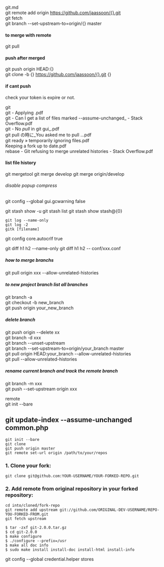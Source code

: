 git.md  
git remote add origin https://github.com/jaassoon/{}.git  
git fetch  
git branch --set-upstream-to=origin/{} master  
#### to merge with remote
git pull  
#### push after merged
git push origin HEAD:{}  
git clone -b {} https://github.com/jaassoon/{}.git {}  
#### if cant push
check your token is expire or not.  

git  
git - Applying .pdf  
git - Can I get a list of files marked --assume-unchanged_ - Stack Overflow.pdf  
git - No _pull_ in git gui_.pdf  
git pull の時に_You asked me to pull ...pdf  
git ready » temporarily ignoring files.pdf  
Keeping a fork up to date.pdf  
rebase - Git refusing to merge unrelated histories - Stack Overflow.pdf  


#### list file history
git mergetool
git merge develop
git merge origin/develop

###### disable popup compress
git config --global gui.gcwarning false

git stash show -u
git stash list
git stash show stash@{0}
```
git log --name-only  
git log -2
gitk [filename]
```
git config core.autocrlf true

git diff h1 h2 --name-only
git diff h1 h2 -- conf/xxx.conf  
##### how to merge branchs
git pull origin xxx --allow-unrelated-histories  

##### to new project branch  list all branches
git branch -a  
git checkout -b new_branch  
git push origin your_new_branch  

##### delete branch
git push origin --delete xx  
git branch -d xxx  
git branch --unset-upstream  
git branch --set-upstream-to=origin/your_branch master  
git pull origin HEAD:your_branch --allow-unrelated-histories  
git pull --allow-unrelated-histories  


##### rename current branch and track the remote branch
git branch -m xxx  
git push --set-upstream origin xxx  


remote  
git init --bare  

git update-index --assume-unchanged common.php
---------------------------------------------
```
git init --bare
git clone
git push origin master
git remote set-url origin /path/to/your/repos  
```
### 1. Clone your fork:

    git clone git@github.com:YOUR-USERNAME/YOUR-FORKED-REPO.git

### 2. Add remote from original repository in your forked repository: 

    cd into/cloned/fork-repo
    git remote add upstream git://github.com/ORIGINAL-DEV-USERNAME/REPO-YOU-FORKED-FROM.git
    git fetch upstream
    
```shell
$ tar -zxf git-2.0.0.tar.gz
$ cd git-2.0.0
$ make configure
$ ./configure --prefix=/usr
$ make all doc info
$ sudo make install install-doc install-html install-info
```

git config --global credential.helper stores
